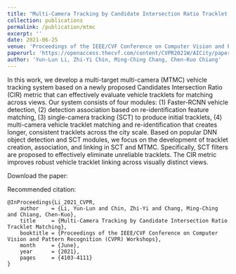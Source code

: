 ```yaml
---
title: "Multi-Camera Tracking by Candidate Intersection Ratio Tracklet Matching"
collection: publications
permalink: /publication/mtmc
excerpt: ''
date: 2021-06-25
venue: 'Proceedings of the IEEE/CVF Conference on Computer Vision and Pattern Recognition (CVPR) Workshop'
paperurl: 'https://openaccess.thecvf.com/content/CVPR2021W/AICity/papers/Li_Multi-Camera_Tracking_by_Candidate_Intersection_Ratio_Tracklet_Matching_CVPRW_2021_paper.pdf'
author: 'Yun-Lun Li, Zhi-Yi Chin, Ming-Ching Chang, Chen-Kuo Chiang'
---
```


In this work, we develop a multi-target multi-camera (MTMC) vehicle tracking system based on a newly proposed Candidates Intersection Ratio (CIR) metric that can effectively evaluate vehicle tracklets for matching across views. Our system consists of four modules: (1) Faster-RCNN vehicle detection, (2) detection association based on re-identification feature matching, (3) single-camera tracking (SCT) to produce initial tracklets, (4) multi-camera vehicle tracklet matching and re-identification that creates longer, consistent tracklets across the city scale. Based on popular DNN object detection and SCT modules, we focus on the development of tracklet creation, association, and linking in SCT and MTMC. Specifically, SCT filters are proposed to effectively eliminate unreliable tracklets. The CIR metric improves robust vehicle tracklet linking across visually distinct views.

Download the paper: <a href="https://openaccess.thecvf.com/content/CVPR2021W/AICity/papers/Li_Multi-Camera_Tracking_by_Candidate_Intersection_Ratio_Tracklet_Matching_CVPRW_2021_paper.pdf" target="_blank"><i class="fas fa-fw fa-file-pdf zoom" aria-hidden="true"></i></a>

Recommended citation:
```
@InProceedings{Li_2021_CVPR,
    author    = {Li, Yun-Lun and Chin, Zhi-Yi and Chang, Ming-Ching and Chiang, Chen-Kuo},
    title     = {Multi-Camera Tracking by Candidate Intersection Ratio Tracklet Matching},
    booktitle = {Proceedings of the IEEE/CVF Conference on Computer Vision and Pattern Recognition (CVPR) Workshops},
    month     = {June},
    year      = {2021},
    pages     = {4103-4111}
}
```